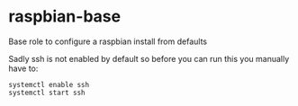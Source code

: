 # raspbian-base

Base role to configure a raspbian install from defaults

Sadly ssh is not enabled by default so before you can run this you manually have to:

```
systemctl enable ssh
systemctl start ssh
```
